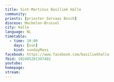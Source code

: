 ```yaml
---
title: Sint-Martinus Basiliek Halle
community:
priests: [priester Servaas Bosch]
diocese: Mechelen-Brussel
city: Halle
language: NL
timetable:
  - time: 10:00
    days: [sun]
    kind: sundayMass
facebook: https://www.facebook.com/basiliekhalle
fbid: 102495201397492
youtube: 
homepage: 
stream:
---
```

